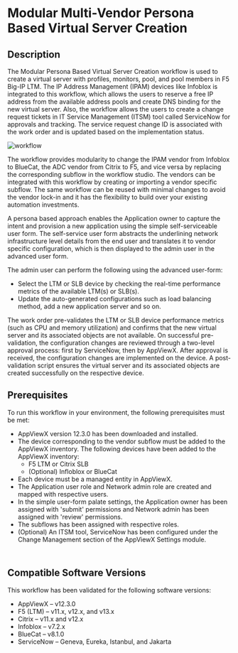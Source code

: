 <h1>Modular Multi-Vendor Persona Based Virtual Server Creation</h1>
<h2>Description</h2>
<p>The Modular Persona Based Virtual Server Creation workflow is used to create a virtual server with profiles, monitors, pool, and pool members in F5 Big-IP LTM. The IP Address Management (IPAM) devices like Infoblox is integrated to this workflow, which allows the users to reserve a free IP address from the available address pools and create DNS binding for the new virtual server. Also, the workflow allows the users to create a change request tickets in IT Service Management (ITSM) tool called ServiceNow for approvals and tracking. The service request change ID is associated with the work order and is updated based on the implementation status.<span class="Apple-converted-space">&nbsp;</span></p>
<p><img src="https://github.com/AppViewX/Load-Balancers/blob/master/Modular%20Persona%20based%20F5%20BIG-IP%20Virtual%20Server%20Create/img/Modular%20Persona%20based%20VIP%20create%20flow%20diagram.png" alt="workflow" /></p>
<p>The workflow provides modularity to change the IPAM vendor from Infoblox to BlueCat, the ADC vendor from Citrix to F5, and vice versa by replacing the corresponding subflow in the workflow studio. The vendors can be integrated with this workflow by creating or importing a vendor specific subflow. The same workflow can be reused with minimal changes to avoid the vendor lock-in and it has the flexibility to build over your existing automation investments.<span class="Apple-converted-space">&nbsp;</span></p>
<p>A persona based approach enables the Application owner to capture the intent and provision a new application using the simple self-serviceable user form. The self-service user form abstracts the underlining network infrastructure level details from the end user and translates it to vendor specific configuration, which is then displayed to the admin user in the advanced user form.<span class="Apple-converted-space">&nbsp;</span></p>
<p>The admin user can perform the following using the advanced user-form:<span class="Apple-converted-space">&nbsp;</span></p>
<ul>
<li>Select the LTM or SLB device by checking the real-time performance metrics of the available LTM(s) or SLB(s).<span class="Apple-converted-space">&nbsp;</span></li>
<li>Update the auto-generated configurations such as load balancing method, add a new application server and so on.<span class="Apple-converted-space">&nbsp;</span></li>
</ul>
<p>The work order pre-validates the LTM or SLB device performance metrics (such as CPU and memory utilization) and confirms that the new virtual server and its associated objects are not available. On successful pre-validation, the configuration changes are reviewed through a two-level approval process: first by ServiceNow, then by AppViewX. After approval is received, the configuration changes are implemented on the device. A post-validation script ensures the virtual server and its associated objects are created successfully on the respective device.<span class="Apple-converted-space">&nbsp;</span></p>
<h2><strong>Prerequisites</strong></h2>
<div>
<p>To run this workflow in your environment, the following prerequisites must be met:<span class="Apple-converted-space">&nbsp;</span></p>
<ul>
<li>AppViewX version 12.3.0 has been downloaded and installed.<span class="Apple-converted-space">&nbsp;</span></li>
<li>The device corresponding to the vendor subflow must be added to the AppViewX inventory. The following devices have been added to the AppViewX inventory:<span class="Apple-converted-space">&nbsp;</span>
<ul>
<li>F5 LTM or Citrix SLB<span class="Apple-converted-space">&nbsp;</span></li>
<li>(Optional) Infloblox or BlueCat<span class="Apple-converted-space">&nbsp;</span></li>
</ul>
</li>
<li>Each device must be a managed entity in AppViewX.<span class="Apple-converted-space">&nbsp;</span></li>
<li>The Application user role and Network admin role are created and mapped with respective users.<span class="Apple-converted-space">&nbsp;</span></li>
<li>In the simple user-form palate settings, the Application owner has been assigned with 'submit' permissions and Network admin has been assigned with 'review' permissions.<span class="Apple-converted-space">&nbsp;</span></li>
<li>The subflows has been assigned with respective roles.<span class="Apple-converted-space">&nbsp;</span></li>
<li>(Optional) An ITSM tool, ServiceNow has been configured under the Change Management section of the AppViewX Settings module.<span class="Apple-converted-space">&nbsp;</span></li>
</ul>
</div>
<h2><br /><strong>Compatible Software Versions</strong></h2>
<div>
<div>
<p>This workflow has been validated for the following software versions:<span class="Apple-converted-space">&nbsp;</span></p>
<ul>
<li>AppViewX &ndash; v12.3.0<span class="Apple-converted-space">&nbsp;</span></li>
<li>F5 (LTM) &ndash; v11.x, v12.x, and v13.x<span class="Apple-converted-space">&nbsp;</span></li>
<li>Citrix &ndash; v11.x and v12.x<span class="Apple-converted-space">&nbsp;</span></li>
<li>Infoblox &ndash; v7.2.x<span class="Apple-converted-space">&nbsp;</span></li>
<li>BlueCat &ndash; v8.1.0<span class="Apple-converted-space">&nbsp;</span></li>
<li>ServiceNow &ndash; Geneva, Eureka, Istanbul, and Jakarta<span class="Apple-converted-space">&nbsp;</span></li>
</ul>
</div>
</div>
